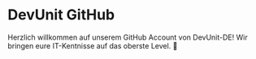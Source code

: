 # DevUnit GitHub
Herzlich willkommen auf unserem GitHub Account von DevUnit-DE! 
Wir bringen eure IT-Kentnisse auf das oberste Level. 🎏
